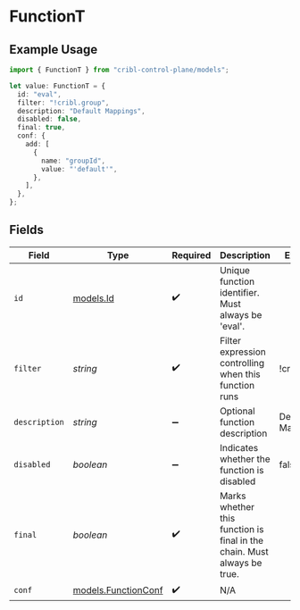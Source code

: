 # FunctionT

## Example Usage

```typescript
import { FunctionT } from "cribl-control-plane/models";

let value: FunctionT = {
  id: "eval",
  filter: "!cribl.group",
  description: "Default Mappings",
  disabled: false,
  final: true,
  conf: {
    add: [
      {
        name: "groupId",
        value: "'default'",
      },
    ],
  },
};
```

## Fields

| Field                                                                   | Type                                                                    | Required                                                                | Description                                                             | Example                                                                 |
| ----------------------------------------------------------------------- | ----------------------------------------------------------------------- | ----------------------------------------------------------------------- | ----------------------------------------------------------------------- | ----------------------------------------------------------------------- |
| `id`                                                                    | [models.Id](../models/id.md)                                            | :heavy_check_mark:                                                      | Unique function identifier. Must always be 'eval'.                      |                                                                         |
| `filter`                                                                | *string*                                                                | :heavy_check_mark:                                                      | Filter expression controlling when this function runs                   | !cribl.group                                                            |
| `description`                                                           | *string*                                                                | :heavy_minus_sign:                                                      | Optional function description                                           | Default Mappings                                                        |
| `disabled`                                                              | *boolean*                                                               | :heavy_minus_sign:                                                      | Indicates whether the function is disabled                              | false                                                                   |
| `final`                                                                 | *boolean*                                                               | :heavy_check_mark:                                                      | Marks whether this function is final in the chain. Must always be true. |                                                                         |
| `conf`                                                                  | [models.FunctionConf](../models/functionconf.md)                        | :heavy_check_mark:                                                      | N/A                                                                     |                                                                         |